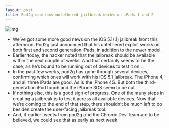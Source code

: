```yaml
---
layout: post
title: Pod2g confirms untethered jailbreak works on iPads 1 and 2
---
```

![img](http://media.idownloadblog.com/wp-content/uploads/2012/03/iPad-3-Jailbreak-Chpwn-Cydia.jpg)
* We’ve got some more good news on the iOS 5.1(.1) jailbreak front this afternoon. Pod2g just announced that his untethered exploit works on both first and second generation iPads, in addition to the newer model.
* Earlier today, the hacker noted that the jailbreak should be available within the next couple of weeks. And that certainly seems to be the case, as he’s bound to be running out of devices to test it on…
* In the past few weeks, pod2g has gone through several devices, confirming which ones will work with his iOS 5.1 jailbreak. The iPhone 4, and all three iPads are good. As is the iPhone 4S. But both the third-generation iPod touch and the iPhone 3GS seem to be out.
* If nothing else, this is a good sign of progress. One of the many steps in creating a jailbreak is to test it across all available devices. Now that we’re coming to the end of that step, there shouldn’t be much left to do besides create the user-facing jailbreak tool.
* And, if earlier tweets from pod2g and the Chronic Dev Team are to be believed, we could see that as early as next week.

